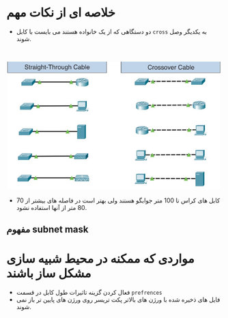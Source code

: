 # خلاصه ای از نکات مهم

* دو دستگاهی که از یک خانواده هستند می بایست با کابل  `cross`  به یکدیگر وصل شوند.

<br>
<p align="center">
    <img width="500" src="assets/01.png">
</p>

* کابل های کراس تا 100 متر جوابگو هستند ولی بهتر است در فاصله های بیشتر از 70 80 متر از آنها استفاده نشود.

## مفهوم subnet mask

# مواردی که ممکنه در محیط شبیه سازی مشکل ساز باشند
* فعال کردن گزینه تاثیرات طول کابل در قسمت `prefrences`
* فایل های ذخیره شده با ورژن های بالاتر پکت تریسر روی ورژن های پایین تر باز نمی شوند.
